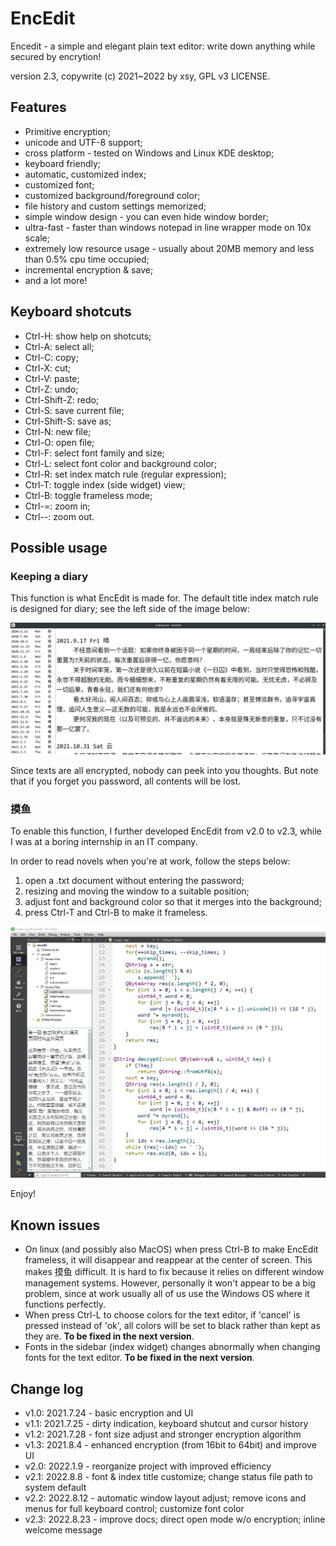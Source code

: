 # EncEdit

Encedit - a simple and elegant plain text editor: write down anything while secured by encrytion!

version 2.3, copywrite (c) 2021~2022 by xsy, GPL v3 LICENSE.

## Features

- Primitive encryption;
- unicode and UTF-8 support;
- cross platform - tested on Windows and Linux KDE desktop;
- keyboard friendly;
- automatic, customized index;
- customized font;
- customized background/foreground color;
- file history and custom settings memorized;
- simple window design - you can even hide window border;
- ultra-fast - faster than windows notepad in line wrapper mode on 10x scale;
- extremely low resource usage - usually about 20MB memory and less than 0.5% cpu time occupied;
- incremental encryption & save;
- and a lot more!

## Keyboard shotcuts

- Ctrl-H: show help on shotcuts;
- Ctrl-A: select all;
- Ctrl-C: copy;
- Ctrl-X: cut;
- Ctrl-V: paste;
- Ctrl-Z: undo;
- Ctrl-Shift-Z: redo;
- Ctrl-S: save current file;
- Ctrl-Shift-S: save as;
- Ctrl-N: new file;
- Ctrl-O: open file;
- Ctrl-F: select font family and size;
- Ctrl-L: select font color and background color;
- Ctrl-R: set index match rule (regular expression);
- Ctrl-T: toggle index (side widget) view;
- Ctrl-B: toggle frameless mode;
- Ctrl-=: zoom in;
- Ctrl--: zoom out.

## Possible usage

### Keeping a diary

This function is what EncEdit is made for. The default title index match rule is designed for diary; see the left side of the image below:

![diary](imgs/diary.jpg)

Since texts are all encrypted, nobody can peek into you thoughts. But note that if you forget you password, all contents will be lost.

### 摸鱼

To enable this function, I further developed EncEdit from v2.0 to v2.3, while I was at a boring internship in an IT company.

In order to read novels when you're at work, follow the steps below:

1. open a .txt document without entering the password;
2. resizing and moving the window to a suitable position;
3. adjust font and background color so that it merges into the background;
4. press Ctrl-T and Ctrl-B to make it frameless.

![moyu](imgs/moyu.jpg)

Enjoy!

## Known issues

- On linux (and possibly also MacOS) when press Ctrl-B to make EncEdit frameless, it will disappear and reappear at the center of screen. This makes 摸鱼 difficult. It is hard to fix because it relies on different window management systems. However, personally it won't appear to be a big problem, since at work usually all of us use the Windows OS where it functions perfectly.
- When press Ctrl-L to choose colors for the text editor, if 'cancel' is pressed instead of 'ok', all colors will be set to black rather than kept as they are. **To be fixed in the next version**.
- Fonts in the sidebar (index widget) changes abnormally when changing fonts for the text editor. **To be fixed in the next version**.

## Change log

- v1.0: 2021.7.24 - basic encryption and UI
- v1.1: 2021.7.25 - dirty indication, keyboard shutcut and cursor history
- v1.2: 2021.7.28 - font size adjust and stronger encryption algorithm
- v1.3: 2021.8.4 - enhanced encryption (from 16bit to 64bit) and improve UI
- v2.0: 2022.1.9 - reorganize project with improved efficiency
- v2.1: 2022.8.8 - font & index title customize; change status file path to system default
- v2.2: 2022.8.12 - automatic window layout adjust; remove icons and menus for full keyboard control; customize font color
- v2.3: 2022.8.23 - improve docs; direct open mode w/o encryption; inline welcome message
